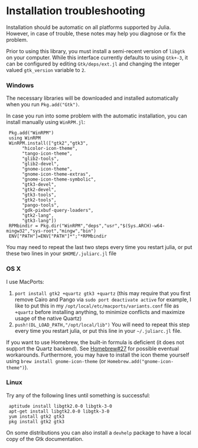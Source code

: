 # Installation troubleshooting

Installation should be automatic on all platforms supported by Julia.
However, in case of trouble, these notes may help you diagnose or fix the problem.

Prior to using this library, you must install a semi-recent version of `libgtk` on your computer.
While this interface currently defaults to using `Gtk+-3`, it can be configured by editing `Gtk/deps/ext.jl` and changing the integer valued `gtk_version` variable to `2`.

### Windows

The necessary libraries will be downloaded and installed automatically when you run `Pkg.add("Gtk")`.


In case you run into some problem with the automatic installation, you can install manually 
using `WinRPM.jl`:

     Pkg.add("WinRPM")
     using WinRPM
     WinRPM.install(["gtk2","gtk3",
          "hicolor-icon-theme",
          "tango-icon-theme",
          "glib2-tools",
          "glib2-devel",
          "gnome-icon-theme",
          "gnome-icon-theme-extras",
          "gnome-icon-theme-symbolic",
          "gtk3-devel",
          "gtk2-devel",
          "gtk3-tools",
          "gtk2-tools",
          "pango-tools",
          "gdk-pixbuf-query-loaders",
          "gtk2-lang",
          "gtk3-lang"])
     RPMbindir = Pkg.dir("WinRPM","deps","usr","$(Sys.ARCH)-w64-mingw32","sys-root","mingw","bin")
     ENV["PATH"]=ENV["PATH"]*";"*RPMbindir

You may need to repeat the last two steps every time you restart julia, or put these two lines in your `$HOME/.juliarc.jl` file

### OS X

I use MacPorts:

1. `port install gtk2 +quartz gtk3 +quartz` (this may require that you first remove Cairo and Pango via `sudo port deactivate active` for example, I like to put this in my `/opt/local/etc/macports/variants.conf` file as `+quartz` before installing anything, to minimize conflicts and maximize usage of the native Quartz)
2. `push!(DL_LOAD_PATH,"/opt/local/lib")` You will need to repeat this step every time you restart julia, or put this line in your `~/.juliarc.jl` file.

If you want to use Homebrew, the built-in formula is deficient (it does not support the Quartz backend). See [Homebrew#27](https://github.com/JuliaLang/Homebrew.jl/issues/27) for possible eventual workarounds.
Furthermore, you may have to install the icon theme yourself using `brew install gnome-icon-theme` (or `Homebrew.add("gnome-icon-theme")`).

### Linux

Try any of the following lines until something is successful:

     aptitude install libgtk2.0-0 libgtk-3-0
     apt-get install libgtk2.0-0 libgtk-3-0
     yum install gtk2 gtk3
     pkg install gtk2 gtk3

On some distributions you can also install a `devhelp` package to have a local copy of the Gtk documentation.
